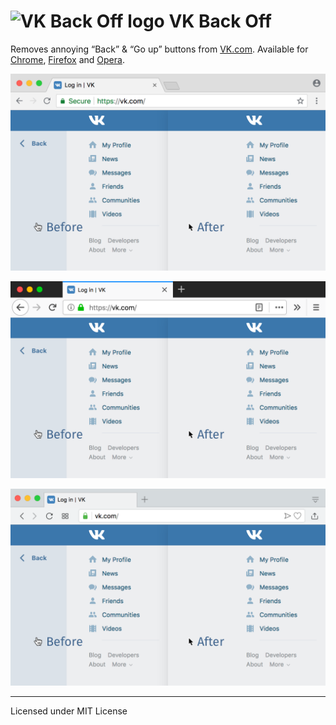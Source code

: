 # <img src="images/icon-64.png" width="32" height="32" align="baseline" alt="VK Back Off logo"> VK Back Off

Removes annoying “Back” & “Go up” buttons from [VK.com](https://vk.com/). Available for [Chrome](https://chrome.google.com/webstore/detail/vk-back-off/lejokgjnhbhoejidoehgpmkikikpghhn), [Firefox](https://addons.mozilla.org/en-US/firefox/addon/vk-back-off/) and [Opera](https://addons.opera.com/extensions/details/vk-back-off/).

![VK Back Off in Chrome](pictures/chrome.png)

![VK Back Off in Firefox](pictures/firefox.png)

![VK Back Off in Opera](pictures/opera.png)

---
Licensed under MIT License
